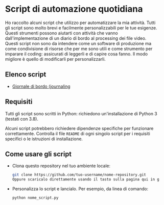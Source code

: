 # Script di automazione quotidiana

Ho raccolto alcuni script che utilizzo per automatizzare la mia attività. Tutti gli script sono molto brevi e facilmente personalizzabili per le tue esigenze. Questi strumenti possono aiutarti con attività che vanno dall'implementazione di un diario di bordo al processing dei file video.
Questi script non sono da intendere come un software di produzione ma come condivisione di risorse che per me sono utili e come strumento per imparare il coding: assicurati di leggerli e di capire cosa fanno. Il modo migliore è quello di modificarli per personalizzarli.

## Elenco script
- [Giornale di bordo (journaling](./journaling)

## Requisiti
Tutti gli script sono scritti in Python: richiedono un'installazione di Python 3 (testati con 3.8).

Alcuni script potrebbero richiedere dipendenze specifiche per funzionare correttamente. Controlla il file `README` di ogni singolo script per i requisiti specifici o le istruzioni di installazione.

## Come usare gli script
- Clona questo repository nel tuo ambiente locale:
   ```bash
   git clone https://github.com/tuo-username/nome-repository.git
   Oppure scaricalo direttamente usando il tasto sulla pagina qui in github
- Personalizza lo script e lancialo. Per esempio, da linea di comando:
  ```bash
  python nome_script.py

